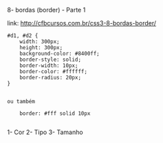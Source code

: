  8- bordas (border) - Parte 1

link: http://cfbcursos.com.br/css3-8-bordas-border/

```
#d1, #d2 {
    width: 300px;
    height: 300px;
    background-color: #8400ff;
    border-style: solid;
    border-width: 10px;
    border-color: #ffffff;
    border-radius: 20px;
}


ou também

    border: #fff solid 10px


```

1- Cor 2- Tipo 3- Tamanho